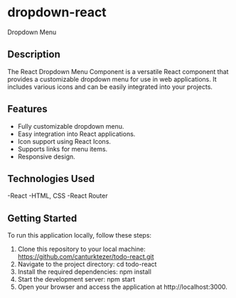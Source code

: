 # dropdown-react
Dropdown Menu

## Description
The React Dropdown Menu Component is a versatile React component that provides a customizable dropdown menu for use in web applications. It includes various icons and can be easily integrated into your projects.

## Features
- Fully customizable dropdown menu.
- Easy integration into React applications.
- Icon support using React Icons.
- Supports links for menu items.
- Responsive design.

## Technologies Used
-React
-HTML, CSS
-React Router

## Getting Started
To run this application locally, follow these steps:

1. Clone this repository to your local machine: https://github.com/canturktezer/todo-react.git
2. Navigate to the project directory: cd todo-react
3. Install the required dependencies: npm install
4. Start the development server: npm start
5. Open your browser and access the application at http://localhost:3000.

